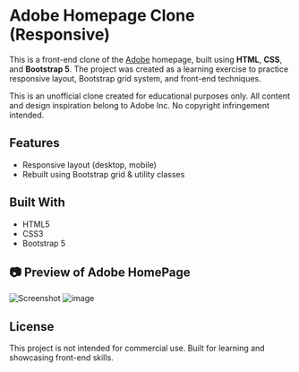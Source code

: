 # Adobe Homepage Clone (Responsive)

This is a front-end clone of the [Adobe](https://www.adobe.com/my_en/) homepage, built using **HTML**, **CSS**, and **Bootstrap 5**. The project was created as a learning exercise to practice responsive layout, Bootstrap grid system, and front-end techniques.

This is an unofficial clone created for educational purposes only. All content and design inspiration belong to Adobe Inc. No copyright infringement intended.

## Features

- Responsive layout (desktop, mobile)
- Rebuilt using Bootstrap grid & utility classes

##  Built With

- HTML5
- CSS3
- Bootstrap 5

## 📷 Preview of Adobe HomePage
![Screenshot](https://github.com/user-attachments/assets/35346e93-a0b6-42f2-913f-d4d398bd67e1)
![image](https://github.com/user-attachments/assets/789bac3a-5bc2-4fc7-b83f-83e3dfdf7c5b)

## License
This project is not intended for commercial use. Built for learning and showcasing front-end skills.
